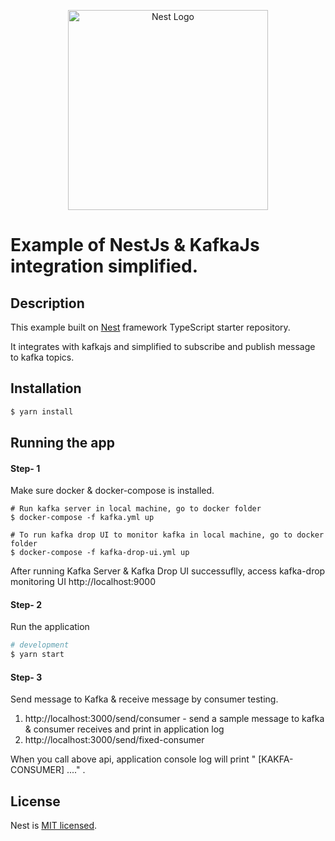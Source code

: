 <p align="center">
  <a href="http://nestjs.com/" target="blank"><img src="https://nestjs.com/img/logo_text.svg" width="320" alt="Nest Logo" /></a>
</p>

[travis-image]: https://api.travis-ci.org/nestjs/nest.svg?branch=master
[travis-url]: https://travis-ci.org/nestjs/nest
[linux-image]: https://img.shields.io/travis/nestjs/nest/master.svg?label=linux
[linux-url]: https://travis-ci.org/nestjs/nest

# Example of NestJs & KafkaJs integration simplified.
  
## Description
This example built on 
[Nest](https://github.com/nestjs/nest) framework TypeScript starter repository.

It integrates with kafkajs and simplified to subscribe and publish message to kafka topics.

## Installation

```bash
$ yarn install
```

## Running the app

#### Step- 1 
Make sure docker & docker-compose is installed. 

```
# Run kafka server in local machine, go to docker folder 
$ docker-compose -f kafka.yml up
```

```
# To run kafka drop UI to monitor kafka in local machine, go to docker folder 
$ docker-compose -f kafka-drop-ui.yml up

```
After running Kafka Server & Kafka Drop UI successuflly, access kafka-drop monitoring UI
http://localhost:9000

#### Step- 2
 Run the application
```bash
# development
$ yarn start

```

#### Step- 3
Send message to Kafka & receive message by consumer testing.
1.  http://localhost:3000/send/consumer   - send a sample message to kafka & consumer receives and print in application log
2.  http://localhost:3000/send/fixed-consumer

When you call above api, application console log will print " [KAKFA-CONSUMER] ...." .



## License
Nest is [MIT licensed](LICENSE).
